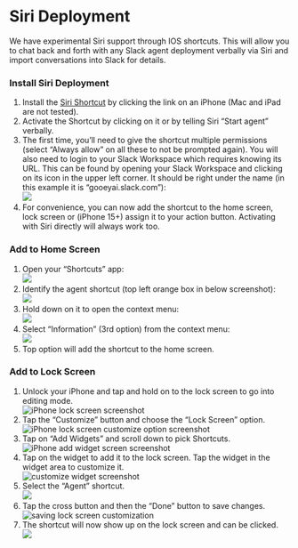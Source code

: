 # Siri Deployment

We have experimental Siri support through IOS shortcuts. This will allow you to chat back and forth with any Slack agent deployment verbally via Siri and import conversations into Slack for details.

### Install Siri Deployment

1. Install the [Siri Shortcut](https://www.icloud.com/shortcuts/2f158bbcf7644c2aaadc4d11c9180272) by clicking the link on an iPhone (Mac and iPad are not tested).&#x20;
2. Activate the Shortcut by clicking on it or by telling Siri “Start agent” verbally.
3. The first time, you’ll need to give the shortcut multiple permissions (select “Always allow” on all these to not be prompted again). You will also need to login to your Slack Workspace which requires knowing its URL. This can be found by opening your Slack Workspace and clicking on its icon in the upper left corner. It should be right under the name (in this example it is “gooeyai.slack.com”):\
   ![](https://lh7-us.googleusercontent.com/gcTbTcKU8vrWS6lGBIdR3e9wMM9ebAdqiFGXYfGl5SqH1kJfCWx1-B6Gx_fsjpjfXauNS4OsaUMMUG4DaYUXca1mUxGZk417vW6VCiybIwWq_Bq9wkkHGTSOjOv16GL4bITQshuWTR0bGhkfa3Ch13g)
4. For convenience, you can now add the shortcut to the home screen, lock screen or (iPhone 15+) assign it to your action button. Activating with Siri directly will always work too.

### Add to Home Screen

1. Open your “Shortcuts” app:\
   ![](https://lh7-us.googleusercontent.com/qeCAvLzxvImIoKTS5cWxoe_W87H-uFM4sE6C8Jq7kMb6dnNzFRYwYg-86l8QuQNaI3gsJgYGO83QrHjHXrM2Em0ME8eYPQy1_1rIEBEeMCtYwJlptMTmLg3uubIhmVgriL0UnwOkGmJRj50ggEzpha8)
2. Identify the agent shortcut (top left orange box in below screenshot):\
   ![](https://lh7-us.googleusercontent.com/nHzvG6AVbD221M0hZ6z_eXvHRcZU3vkLEUW1Qs9ObNllOYul2ovdLTXHOGMH6rkQ0ZQ1m1AqEd4nsVnhhWtBYJvBEuqc43lBT6_xk_B3srl4tO9KMHBME6z_zaO1n9Wq-da0goaha39aSuUxcpBLkpE)
3. Hold down on it to open the context menu:\
   ![](https://lh7-us.googleusercontent.com/98Ua9ke8UVU1ZjhvW-lxPATgdFl1rzNZj_T5u5frsutJMIMkD2beF-rMBSQbfsrp4--Z1ZmdZ26xsgVFOYEIlMO545ZvTu7LqgF-OSHSbcIi2EmAGQevovEjvtAzfJsh0kR6jR_9GWAC5IbStUfF_nQ)
4. Select “Information” (3rd option) from the context menu:\
   ![](https://lh7-us.googleusercontent.com/GqfeQus7OGP2bUUcK5Oe7MQxhWLZSJSjjZjf1rpiCrY4c8nXYvMxKGUZr6OTQI-KfSyXVrlEzmf787GE4AKoGMV7LQK9fzHcq_qPk_WFz_FCw_PJHcXpePLpJ5fcJtVsZaEQKSxjd-DZfuuln17ByOo)
5. Top option will add the shortcut to the home screen.

### Add to Lock Screen

1. Unlock your iPhone and tap and hold on to the lock screen to go into editing mode.\
   ![iPhone lock screen screenshot](https://lh7-us.googleusercontent.com/q8aC34wARfiGaquw3qkwlB5VUDfA4bbkC4ocfGKzDFcQKBgcIHt3n-XRsmcbw756Uqne3GqCCsryZL-E1WTHmVC6VbU5JmSucbtqhJRaiF3tcA7-zQOBbmsNrc-kgR6EzHvXEIw7P-vGKOdRG7g1NdY)
2. Tap the “Customize” button and choose the “Lock Screen” option.\
   ![iPhone lock screen customize option screenshot](https://lh7-us.googleusercontent.com/tPhNZJnHBbnuHcLb8VO79XQ8Pc85KM876XL8HMhWsB_75ibpbzQor9pVDVw1EXeMCU_dCPr-ZKgkBqqa-5t2T4AlXPiH2e_nbhtYsnc4hI8u0T6hJYIV8oRDT4NBuqsjqtl6plOiyGfOpCHLib-lPmY)
3. Tap on “Add Widgets” and scroll down to pick Shortcuts.\
   ![iPhone add widget screen screenshot](https://lh7-us.googleusercontent.com/A1mmcVAk3JbV8sSwROd-4HUmyvp0xatLfAI8X9p6DRYM8aB3VaFa75OMtj3fl-VtiFVWTWJDhn5g0Kws_Lqtaqb-QHA1zvur1ORKmq9tjhjUpirAiKlVBC0DGUMpGONs5pOkyOv8Z1weyt1Zk86oVBU)
4. Tap on the widget to add it to the lock screen. Tap the widget in the widget area to customize it.\
   ![customize widget screenshot](https://lh7-us.googleusercontent.com/uZmzUOS-q3VYlhd3bfxOgy2SvqcgrxX70SYMfu9gM4UPT2j_jbcP3GtZHo9fSpQkdGP259FJtpClE_eG93ye2YS4BKZ22YmYjqqDqZC0dfx8VsIf2aM1actuSAu17M-YcVx74gV1uDFVJgZGSGkxbIk)
5. Select the “Agent” shortcut.\
   ![](https://lh7-us.googleusercontent.com/wYb0BBb9mehQG6uFB2-R4Q0GuvUhMwhGThqErkq5oblI_Mh4aYop-szYDiSBa8CHwm3_mJd7Wga2Az_-LdtHEjAC6HI_AKoL0rGVfJgiaBIcnNUwJnY9pqHIuZTM3sN7ozi0g353D_a3z_NlFzRxbGM)
6. Tap the cross button and then the “Done” button to save changes.\
   ![saving lock screen customization](https://lh7-us.googleusercontent.com/RP7GmDm4KSc5UbyMhztkqCUHw4vGc87yxbeVZenpAnN_UiSGhbA_PvWWj06_RtX4-H7x3Ccid40wd5fNq2BzsuyQoSqBoIa8qGoFmU3H4N37VxKxWrLbg2m5vXfiiN4svADRCfOmDaLeE4vWDLk_qSE)
7. The shortcut will now show up on the lock screen and can be clicked.\
   ![](https://lh7-us.googleusercontent.com/1XiXT8e2ZwHkKtFeXPeWeE6wLvzka1cU6p_QC2Ah2O-pn56lpKiOc8Tnwb8fEuZpPbRuzpUARIsoYSntzBjHAZApLfZFOMXcA9Yj9USS5azwmsIOfzN7G-1nr-JyYp7aQRWslDVr-Yy0Ix8yBoy5nZU)
